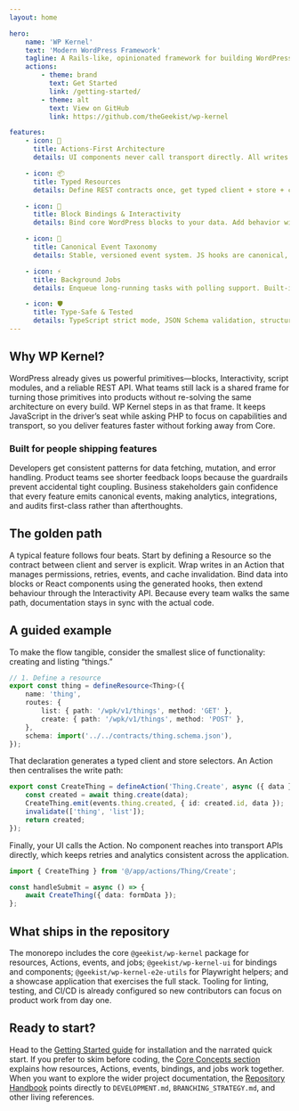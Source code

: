 ```yaml
---
layout: home

hero:
    name: 'WP Kernel'
    text: 'Modern WordPress Framework'
    tagline: A Rails-like, opinionated framework for building WordPress products where JavaScript is the source of truth
    actions:
        - theme: brand
          text: Get Started
          link: /getting-started/
        - theme: alt
          text: View on GitHub
          link: https://github.com/theGeekist/wp-kernel

features:
    - icon: 🎯
      title: Actions-First Architecture
      details: UI components never call transport directly. All writes route through Actions that orchestrate writes, emit events, invalidate caches, and queue jobs.

    - icon: 📦
      title: Typed Resources
      details: Define REST contracts once, get typed client + store + cache keys + events. One definition for your entire data layer.

    - icon: 🔌
      title: Block Bindings & Interactivity
      details: Bind core WordPress blocks to your data. Add behavior with the Interactivity API. No custom blocks needed for most use cases.

    - icon: 🎪
      title: Canonical Event Taxonomy
      details: Stable, versioned event system. JS hooks are canonical, PHP bridge mirrors selected events only. No ad-hoc event names.

    - icon: ⚡
      title: Background Jobs
      details: Enqueue long-running tasks with polling support. Built-in status tracking and automatic retries with exponential backoff.

    - icon: 🛡️
      title: Type-Safe & Tested
      details: TypeScript strict mode, JSON Schema validation, structured error handling (KernelError), and comprehensive E2E tests.
---
```


## Why WP Kernel?

WordPress already gives us powerful primitives—blocks, Interactivity, script modules, and a reliable REST API. What teams still lack is a shared frame for turning those primitives into products without re-solving the same architecture on every build. WP Kernel steps in as that frame. It keeps JavaScript in the driver’s seat while asking PHP to focus on capabilities and transport, so you deliver features faster without forking away from Core.

### Built for people shipping features

Developers get consistent patterns for data fetching, mutation, and error handling. Product teams see shorter feedback loops because the guardrails prevent accidental tight coupling. Business stakeholders gain confidence that every feature emits canonical events, making analytics, integrations, and audits first-class rather than afterthoughts.

## The golden path

A typical feature follows four beats. Start by defining a Resource so the contract between client and server is explicit. Wrap writes in an Action that manages permissions, retries, events, and cache invalidation. Bind data into blocks or React components using the generated hooks, then extend behaviour through the Interactivity API. Because every team walks the same path, documentation stays in sync with the actual code.

## A guided example

To make the flow tangible, consider the smallest slice of functionality: creating and listing “things.”

```typescript
// 1. Define a resource
export const thing = defineResource<Thing>({
	name: 'thing',
	routes: {
		list: { path: '/wpk/v1/things', method: 'GET' },
		create: { path: '/wpk/v1/things', method: 'POST' },
	},
	schema: import('../../contracts/thing.schema.json'),
});
```

That declaration generates a typed client and store selectors. An Action then centralises the write path:

```typescript
export const CreateThing = defineAction('Thing.Create', async ({ data }) => {
	const created = await thing.create(data);
	CreateThing.emit(events.thing.created, { id: created.id, data });
	invalidate(['thing', 'list']);
	return created;
});
```

Finally, your UI calls the Action. No component reaches into transport APIs directly, which keeps retries and analytics consistent across the application.

```typescript
import { CreateThing } from '@/app/actions/Thing/Create';

const handleSubmit = async () => {
	await CreateThing({ data: formData });
};
```

## What ships in the repository

The monorepo includes the core `@geekist/wp-kernel` package for resources, Actions, events, and jobs; `@geekist/wp-kernel-ui` for bindings and components; `@geekist/wp-kernel-e2e-utils` for Playwright helpers; and a showcase application that exercises the full stack. Tooling for linting, testing, and CI/CD is already configured so new contributors can focus on product work from day one.

## Ready to start?

Head to the [Getting Started guide](/getting-started/) for installation and the narrated quick start. If you prefer to skim before coding, the [Core Concepts section](/guide/) explains how resources, Actions, events, bindings, and jobs work together. When you want to explore the wider project documentation, the [Repository Handbook](/guide/repository-handbook) points directly to `DEVELOPMENT.md`, `BRANCHING_STRATEGY.md`, and other living references.
